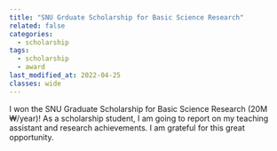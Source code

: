 ```yaml
---
title: "SNU Grduate Scholarship for Basic Science Research"
related: false
categories:
  - scholarship
tags:
  - scholarship
  - award
last_modified_at: 2022-04-25
classes: wide
---
```



I won the SNU Graduate Scholarship for Basic Science Research (20M ₩/year)! As a scholarship student, I am going to report on my teaching assistant and research achievements. I am grateful for this great opportunity. 
